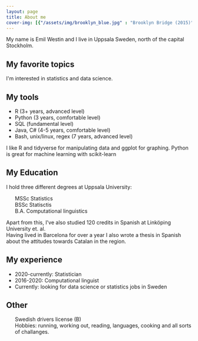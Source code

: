 ```yaml
---
layout: page
title: About me
cover-img: [{"/assets/img/brooklyn_blue.jpg" : "Brooklyn Bridge (2015)"}, {"/assets/img/xian-house.jpg" : "Xi'an (2014)"}, {"/assets/img/tianamen.JPG" : "Beijing (2014)"}, {"/assets/img/gamla_lkpg.jpg" : "Gamla Linköping, in my home town (2014)"}]
---
```


My name is Emil Westin and I live in Uppsala Sweden, north of the capital Stockholm.

##  My favorite topics
I'm interested in statistics and data science. 

##  My tools
- R (3+ years, advanced level)
- Python (3 years, comfortable level)
- SQL (fundamental level)
- Java, C# (4-5 years, comfortable level)
- Bash, unix/linux, regex (7 years, advanced level)

I like R and tidyverse for manipulating data and ggplot for graphing. 
Python is great for machine learning with scikit-learn

## My Education
I hold three different degrees at Uppsala University:
<ul style="list-style-type:none;">
  <li> <i class="fa fa-bar-chart" aria-hidden="true" style="color:black"></i> MSSc Statistics </li>
  <li> <i class="fa fa-bar-chart" aria-hidden="true" style="color:black"></i> BSSc Statisctis </li>
  <li> <i class="fa fa-desktop" aria-hidden="true"></i> B.A. Computational linguistics </li>
</ul>

Apart from this, I've also studied 120 credits in Spanish at Linköping University et. al.  
Having lived in Barcelona for over a year I also wrote a thesis in Spanish about the attitudes towards Catalan in the region.

## My experience
- 2020-currently: Statistician
- 2016-2020: Computational linguist 
- Currently: looking for data science or statistics jobs in Sweden

## Other

<ul style="list-style-type:none;">
  <li> <i class="fa fa-id-card-o" aria-hidden="true"></i> Swedish drivers license (B) </li>
  <li> <i class="fa fa-futbol-o" aria-hidden="true"></i> Hobbies: running, working out, reading, languages, cooking and all sorts of challanges. </li>
</ul>
